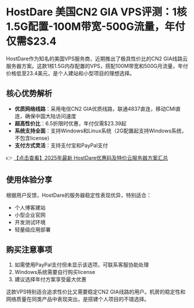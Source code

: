 # HostDare 美国CN2 GIA VPS评测：1核1.5G配置-100M带宽-500G流量，年付仅需$23.4

HostDare作为知名的美国VPS服务商，近期推出了极具性价比的CN2 GIA线路云服务器方案。这款1核1.5G内存配置的VPS，搭配100M带宽和500G月流量，年付价格低至23.4美元，是个人建站和小型项目的理想选择。

## 核心优势解析

- **优质网络线路**：采用电信CN2 GIA优质线路，联通4837直连，移动CMI直连，确保中国大陆访问速度
- **超高性价比**：6.5折限时优惠，年付仅需$23.39起
- **系统支持全面**：支持Windows和Linux系统（2G配置起支持Windows系统，不包含license）
- **支付方式灵活**：支持支付宝和PayPal支付

👉 [【点击查看】2025年最新 HostDare优惠码及特价云服务器方案汇总](https://bit.ly/hostdare)

## 使用体验分享

根据用户反馈，HostDare的服务器稳定性表现优异，特别适合：
- 个人博客建站
- 小型企业官网
- 开发测试环境
- 轻量级应用部署

## 购买注意事项

1. 如需使用PayPal支付但未显示该选项，可联系客服协助处理
2. Windows系统需要自行购买license
3. 建议选择年付方案享受最大优惠

这款VPS特别适合追求性价比又需要稳定CN2 GIA线路的用户。机房的稳定性和网络质量在同类产品中表现突出，是搭建个人项目的不错选择。